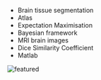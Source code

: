 - Brain tissue segmentation
- Atlas
- Expectation Maximisation
- Bayesian framework
- MRI brain images
- Dice Similarity Coefficient
- Matlab

![featured](https://user-images.githubusercontent.com/23275312/148031408-f9965f80-e2d9-461c-8079-17ffcd4b6e93.png)
